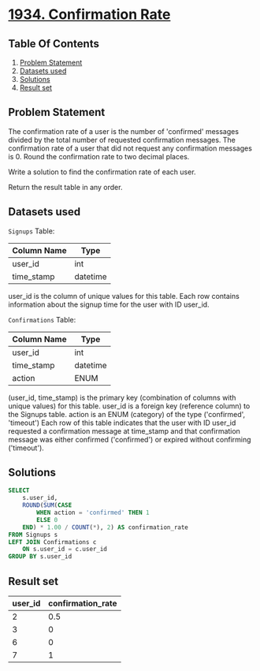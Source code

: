# [1934. Confirmation Rate](https://leetcode.com/problems/confirmation-rate/description/)

## Table Of Contents
1. [Problem Statement](#problem-statement)
2. [Datasets used](#datasets-used)
3. [Solutions](#solutions)
4. [Result set](#result-set)

## Problem Statement

The confirmation rate of a user is the number of 'confirmed' messages divided by the total number of requested confirmation messages. The confirmation rate of a user that did not request any confirmation messages is 0. Round the confirmation rate to two decimal places.

Write a solution to find the confirmation rate of each user.

Return the result table in any order.

## Datasets used

```Signups``` Table:

| Column Name    | Type     |
| -------------- | -------- |
| user_id        | int      |
| time_stamp     | datetime |

user_id is the column of unique values for this table.
Each row contains information about the signup time for the user with ID user_id.

```Confirmations``` Table:

| Column Name    | Type     |
| -------------- | -------- |
| user_id        | int      |
| time_stamp     | datetime |
| action         | ENUM     |

(user_id, time_stamp) is the primary key (combination of columns with unique values) for this table.
user_id is a foreign key (reference column) to the Signups table.
action is an ENUM (category) of the type ('confirmed', 'timeout')
Each row of this table indicates that the user with ID user_id requested a confirmation message at time_stamp and that confirmation message was either confirmed ('confirmed') or expired without confirming ('timeout').

## Solutions

```sql
SELECT
    s.user_id,
    ROUND(SUM(CASE
        WHEN action = 'confirmed' THEN 1
        ELSE 0
    END) * 1.00 / COUNT(*), 2) AS confirmation_rate 
FROM Signups s
LEFT JOIN Confirmations c
    ON s.user_id = c.user_id
GROUP BY s.user_id
```

## Result set

| user_id | confirmation_rate |
| ------- | ----------------- |
| 2       | 0.5               |
| 3       | 0                 |
| 6       | 0                 |
| 7       | 1                 |